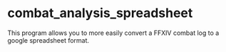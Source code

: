 # combat_analysis_spreadsheet
This program allows you to more easily convert a FFXIV combat log to a google spreadsheet format.
